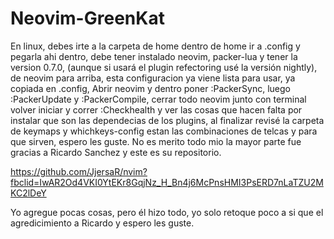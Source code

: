 # Neovim-GreenKat
En linux, debes irte a la carpeta de home dentro de home ir a .config y pegarla ahi dentro, debe tener instalado neovim,
packer-lua y tener la version 0.7.0, (aunque si usará el plugin refectoring usé la versión nightly), de neovim para arriba, 
esta configuracion ya viene lista para usar, ya copiada en .config,
Abrir neovim y dentro poner :PackerSync, luego :PackerUpdate y :PackerCompile, cerrar todo neovim junto con terminal volver iniciar y correr
:Checkhealth y ver las cosas que hacen falta por instalar que son las dependecias de los plugins, al finalizar revisé la carpeta
de keymaps y whichkeys-config estan las combinaciones de telcas y para que sirven, espero les guste.
No es merito todo mio la mayor parte fue gracias a Ricardo Sanchez y este es su repositorio.

https://github.com/JjersaR/nvim?fbclid=IwAR2Od4VKI0YtEKr8GqjNz_H_Bn4j6McPnsHMI3PsERD7nLaTZU2MKC2lDeY

Yo agregue pocas cosas, pero él hizo todo, yo solo retoque poco a si que el agredicimiento a Ricardo y espero les guste.
